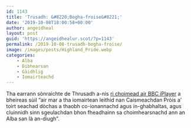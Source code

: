 ```yaml
---
id: 1143
title: 'Trusadh: &#8220;Bogha-froise&#8221;'
date: '2019-10-08T18:00:58+00:00'
author: angeidheal
layout: post
guid: 'https://angeidhealur.scot/?p=1143'
permalink: /2019-10-08-trusadh-bogha-froise/
image: /images/posts/Highland_Pride.webp
categories:
    - Alba
    - Dibhearsan
    - Gàidhlig
    - Iomairteachd
---
```


Tha earrann sònraichte de Thrusadh a-nis [ri choimead air BBC iPlayer](https://www.bbc.co.uk/programmes/m00097pr) a bheireas sùil “air mar a tha iomairtean leithid nan Caismeachdan Pròis a’ toirt seachad dòchas a thaobh co-ionannachd agus in-ghabhaltas, agus cluinnidh sinn sgeulachdan bhon fheadhainn sa choimhearsnachd ann an Alba san là an-diugh”.
